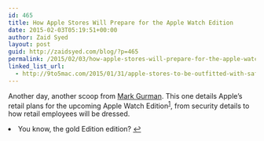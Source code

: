 ```yaml
---
id: 465
title: How Apple Stores Will Prepare for the Apple Watch Edition
date: 2015-02-03T05:19:51+00:00
author: Zaid Syed
layout: post
guid: http://zaidsyed.com/blog/?p=465
permalink: /2015/02/03/how-apple-stores-will-prepare-for-the-apple-watch-edition/
linked_list_url:
  - http://9to5mac.com/2015/01/31/apple-stores-to-be-outfitted-with-safes-to-house-gold-apple-watches/
---
```

Another day, another scoop from [Mark Gurman](http://9to5mac.com/author/markgurman/). This one details Apple&#8217;s retail plans for the upcoming Apple Watch Edition<sup id="fnref-465-1"><a href="#fn-465-1" rel="footnote">1</a></sup>, from security details to how retail employees will be dressed.

<li id="fn-465-1">
  You know, the gold Edition edition?&#160;<a href="#fnref-465-1" rev="footnote">&#8617;</a> </fn></footnotes>